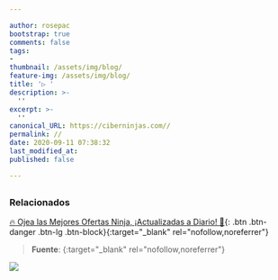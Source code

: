 ```yaml
---

author: rosepac
bootstrap: true
comments: false
tags:
- 
thumbnail: /assets/img/blog/
feature-img: /assets/img/blog/
title: '▷ '
description: >-
  ''
excerpt: >-
  ''
canonical_URL: https://ciberninjas.com//
permalink: //
date: 2020-09-11 07:38:32
last_modified_at: 
published: false

---
```




## 

<!-- contenido -->

## 

<!-- contenido -->

### **Relacionados** <!-- omit in toc -->

[]()

[]()

[]()

[]()

[]()

[🔥 Ojea las Mejores Ofertas Ninja, ¡Actualizadas a Diario! 🎁](https://www.amazon.es/shop/cibercursos){: .btn .btn-danger .btn-lg .btn-block}{:target="_blank" rel="nofollow,noreferrer"}

> **Fuente**: []( ""){:target="_blank" rel="nofollow,noreferrer"}

![](/assets/img/blog/ "")